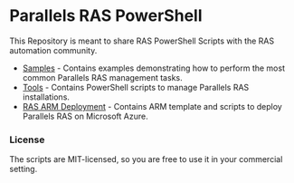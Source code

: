 # Parallels RAS PowerShell
This Repository is meant to share RAS PowerShell Scripts with the RAS automation community.
* [Samples](tree/master/Samples) - Contains examples demonstrating how to perform the most common Parallels RAS management tasks.
* [Tools](tree/master/Tools) - Contains PowerShell scripts to manage Parallels RAS installations.
* [RAS ARM Deployment](tree/master/ARM-templates-fberson) - Contains ARM template and scripts to deploy Parallels RAS on Microsoft Azure.


### License ###

The scripts are MIT-licensed, so you are free to use it in your commercial setting.